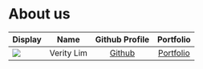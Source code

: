 # About us

Display |    Name    | Github Profile | Portfolio 
--------|:----------:|:--------------:|:---------:
![](https://via.placeholder.com/100.png?text=Photo) | Verity Lim | [Github](https://github.com/) | [Portfolio](docs/team/johndoe.md)
